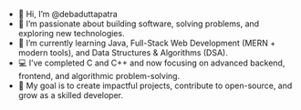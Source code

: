 - 👋 Hi, I’m @debaduttapatra  
- 👀 I’m passionate about building software, solving problems, and exploring new technologies.  
- 🌱 I’m currently learning Java, Full-Stack Web Development (MERN + modern tools), and Data Structures & Algorithms (DSA).  
- 💻 I’ve completed C and C++ and now focusing on advanced backend, frontend, and algorithmic problem-solving.  
- 🚀 My goal is to create impactful projects, contribute to open-source, and grow as a skilled developer.  
